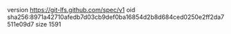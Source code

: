 version https://git-lfs.github.com/spec/v1
oid sha256:8971a42710afedb7d03cb9def0ba16854d2b8d684ced0250e2ff2da7511e09d7
size 1591
